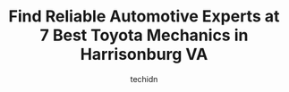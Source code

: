 ---
layout: ampstory
image: https://images.unsplash.com/photo-1639928204495-14caa69ed1b5?ixlib=rb-4.0.3&ixid=MnwxMjA3fDB8MHxwaG90by1wYWdlfHx8fGVufDB8fHx8&auto=format&fit=crop&w=640&h=853&q=80
author: techidn
featured: false
description: For top-quality automotive repairs and maintenance, visit the 7 best Toyota Mechanic in Harrisonburg VA, USA. Their reputation for excellence and their dedication to customer satisfaction ma
title: Find Reliable Automotive Experts at 7 Best Toyota Mechanics in Harrisonburg VA
cover:
   title: Find Reliable Automotive Experts at 7 Best Toyota Mechanics in Harrisonburg VA
   subtitle: Rickpate
   background: https://images.unsplash.com/photo-1639928204495-14caa69ed1b5?ixlib=rb-4.0.3&ixid=MnwxMjA3fDB8MHxwaG90by1wYWdlfHx8fGVufDB8fHx8&auto=format&fit=crop&w=640&h=853&q=80

pages: 
 - layout: thirds
   top: <h1>#1 Car ER</h1>
   bottom: "<p>Very transparent about what they were doing and they obviously care about keeping things inexpensive for their customers. The people working there are really nice too. Ve</p>"
   background: https://www.knot35.com/toplist/wp-content/uploads/2023/06/best-toyota-mechanic-1-in-harrisonburg-va-1685841686.jpeg
   backgroundblur: true
 - layout: thirds
   top: <h1>#2 Liberty Auto Service & ALs Tires</h1>
   bottom: "<p>764 E Market St, Harrisonburg, VA 22801, United States</p>"
   background: https://www.knot35.com/toplist/wp-content/uploads/2023/06/best-toyota-mechanic-2-in-harrisonburg-va-1685841686.jpeg
   cta:
      link: https://www.knot35.com/toplist/find-reliable-automotive-experts-at-7-best-toyota-mechanics-in-harrisonburg-va/
      text: Find Reliable Automotive Experts at 7 Best Toyota Mechanics in Harrisonburg VA
 - layout: thirds
   top: <h1>#3 Fast Lane Auto Tech LLC</h1>
   bottom: "<p>80 Ashby Ave, Harrisonburg, VA 22802, United States</p>"
   background: https://www.knot35.com/toplist/wp-content/uploads/2023/06/best-toyota-mechanic-3-in-harrisonburg-va-1685841687.jpeg
   cta:
      link: https://www.knot35.com/toplist/find-reliable-automotive-experts-at-7-best-toyota-mechanics-in-harrisonburg-va/
      text: Find Reliable Automotive Experts at 7 Best Toyota Mechanics in Harrisonburg VA
 - layout: thirds
   top: <h1>#4 Integrity Auto Service</h1>
   bottom: "<p>296 Monroe St Suite 102, Harrisonburg, VA 22802, United States</p>"
   background: https://images.unsplash.com/photo-1604871000636-074fa5117945?ixlib=rb-4.0.3&ixid=MnwxMjA3fDB8MHxwaG90by1wYWdlfHx8fGVufDB8fHx8&auto=format&fit=crop&w=640&h=853&q=80
   cta:
      link: https://www.knot35.com/toplist/find-reliable-automotive-experts-at-7-best-toyota-mechanics-in-harrisonburg-va/
      text: Find Reliable Automotive Experts at 7 Best Toyota Mechanics in Harrisonburg VA
 - layout: thirds
   top: <h1>#5 Moyers Automotive Llc</h1>
   bottom: "<p>613 W Market St, Harrisonburg, VA 22801, United States</p>"
   background: https://images.unsplash.com/photo-1527066579998-dbbae57f45ce?ixlib=rb-4.0.3&ixid=MnwxMjA3fDB8MHxwaG90by1wYWdlfHx8fGVufDB8fHx8&auto=format&fit=crop&w=640&h=853&q=80
   cta:
      link: https://www.knot35.com/toplist/find-reliable-automotive-experts-at-7-best-toyota-mechanics-in-harrisonburg-va/
      text: Find Reliable Automotive Experts at 7 Best Toyota Mechanics in Harrisonburg VA
 - layout: thirds
   top: <h1>#6 Rocktown Automotive Service</h1>
   bottom: "<p>849 N Main St, Harrisonburg, VA 22802, United States</p>"
   background: https://images.unsplash.com/photo-1533998839656-76f5e4b2bccb?ixlib=rb-4.0.3&ixid=MnwxMjA3fDB8MHxwaG90by1wYWdlfHx8fGVufDB8fHx8&auto=format&fit=crop&w=640&h=853&q=80
   cta:
      link: https://www.knot35.com/toplist/find-reliable-automotive-experts-at-7-best-toyota-mechanics-in-harrisonburg-va/
      text: Find Reliable Automotive Experts at 7 Best Toyota Mechanics in Harrisonburg VA
 - layout: thirds
   top: <h1>#7 Shenandoah Automotive Service Center</h1>
   bottom: "<p>1930 Erickson Ave, Harrisonburg, VA 22801, United States</p>"
   background: https://images.unsplash.com/photo-1561679660-d00ee1e0dc8e?ixlib=rb-4.0.3&ixid=MnwxMjA3fDB8MHxwaG90by1wYWdlfHx8fGVufDB8fHx8&auto=format&fit=crop&w=640&h=853&q=80
   cta:
      link: https://www.knot35.com/toplist/find-reliable-automotive-experts-at-7-best-toyota-mechanics-in-harrisonburg-va/
      text: Find Reliable Automotive Experts at 7 Best Toyota Mechanics in Harrisonburg VA
 - layout: thirds
   middle: Continue reading...
   background: https://images.unsplash.com/photo-1553949345-eb786bb3f7ba?ixlib=rb-4.0.3&ixid=MnwxMjA3fDB8MHxwaG90by1wYWdlfHx8fGVufDB8fHx8&auto=format&fit=crop&w=640&h=853&q=80
   cta:
      link: https://www.knot35.com/toplist/find-reliable-automotive-experts-at-7-best-toyota-mechanics-in-harrisonburg-va/
      text: Find Reliable Automotive Experts at 7 Best Toyota Mechanics in Harrisonburg VA
      
---